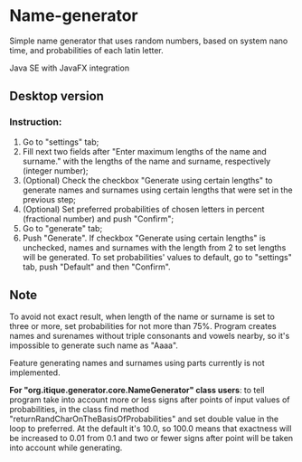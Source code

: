 # Name-generator
Simple name generator that uses random numbers, based on system nano time, and probabilities of each latin letter.

Java SE with JavaFX integration

## Desktop version
### Instruction:
1. Go to "settings" tab;
2. Fill next two fields after "Enter maximum lengths of the name and surname." with the lengths of the name and surname, respectively (integer number);
3. (Optional) Check the checkbox "Generate using certain lengths" to generate names and surnames using certain lengths that were set in the previous step;
4. (Optional) Set preferred probabilities of chosen letters in percent (fractional number) and push "Confirm";
5. Go to "generate" tab;
6. Push "Generate". If checkbox "Generate using certain lengths" is unchecked, names and surnames with the length from 2 to set lengths will be generated.
To set probabilities' values to default, go to "settings" tab, push "Default" and then "Confirm".

## Note
To avoid not exact result, when length of the name or surname is set to three or more, set probabilities for not more than 75%. Program creates names and surenames without triple consonants and vowels nearby, so it's impossible to generate such name as "Aaaa".

Feature generating names and surnames using parts currently is not implemented.

**For "org.itique.generator.core.NameGenerator" class users**:
to tell program take into account more or less signs after points of input values of probabilities, in the class find  method "returnRandCharOnTheBasisOfProbabilities" and set double value in the loop to preferred. At the default it's 10.0, so 100.0 means that exactness will be increased to 0.01 from 0.1 and two or fewer signs after point will be taken into account while generating.
